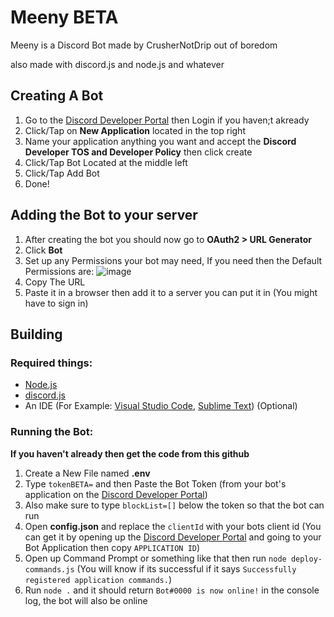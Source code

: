 # **Meeny BETA**
Meeny is a Discord Bot made by CrusherNotDrip out of boredom

also made with discord.js and node.js and whatever
## **Creating A Bot**
1. Go to the [Discord Developer Portal](https://discord.com/developers/applications) then Login if you haven;t akready
2. Click/Tap on **New Application** located in the top right
3. Name your application anything you want and accept the **Discord Developer TOS and Developer Policy** then click create
4. Click/Tap Bot Located at the middle left
5. Click/Tap Add Bot
6. Done!

## **Adding the Bot to your server**
1. After creating the bot you should now go to **OAuth2 > URL Generator**
2. Click **Bot**
3. Set up any Permissions your bot may need, If you need then the Default Permissions are: ![image](https://user-images.githubusercontent.com/90648119/204411506-260999cd-ebc4-4c09-aa9d-f909363a729b.png)
4. Copy The URL
5. Paste it in a browser then add it to a server you can put it in (You might have to sign in)

## **Building**
### **Required things:**
- [Node.js](https://nodejs.org/en/)
- [discord.js](https://discord.js.org/#/)
- An IDE (For Example: [Visual Studio Code](https://code.visualstudio.com), [Sublime Text](https://www.sublimetext.com)) (Optional)

### **Running the Bot:**
**If you haven't already then get the code from this github**
1. Create a New File named **.env**
2. Type `tokenBETA=` and then Paste the Bot Token (from your bot's application on the [Discord Developer Portal](https://discord.com/developers/applications))
3. Also make sure to type `blockList=[]` below the token so that the bot can run
4. Open **config.json** and replace the `clientId` with your bots client id (You can get it by opening up the [Discord Developer Portal](https://discord.com/developers/applications) and going to your Bot Application then copy `APPLICATION ID`)
5. Open up Command Prompt or something like that then run `node deploy-commands.js` (You will know if its successful if it says `Successfully registered application commands.`)
6. Run `node .` and it should return `Bot#0000 is now online!` in the console log, the bot will also be online